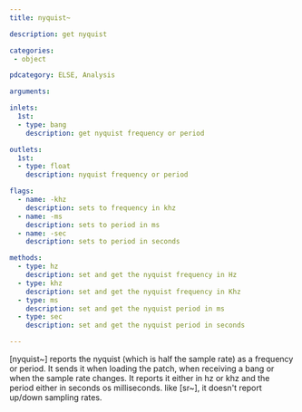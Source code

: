 ```yaml
---
title: nyquist~

description: get nyquist

categories:
 - object

pdcategory: ELSE, Analysis

arguments:

inlets:
  1st:
  - type: bang
    description: get nyquist frequency or period

outlets:
  1st:
  - type: float
    description: nyquist frequency or period

flags:
  - name: -khz
    description: sets to frequency in khz
  - name: -ms
    description: sets to period in ms
  - name: -sec
    description: sets to period in seconds

methods:
  - type: hz
    description: set and get the nyquist frequency in Hz
  - type: khz
    description: set and get the nyquist frequency in Khz
  - type: ms
    description: set and get the nyquist period in ms
  - type: sec
    description: set and get the nyquist period in seconds

---
```


[nyquist~] reports the nyquist (which is half the sample rate) as a frequency or period. It sends it when loading the patch, when receiving a bang or when the sample rate changes. It reports it either in hz or khz and the period either in seconds os milliseconds. like [sr~], it doesn't report up/down sampling rates.
